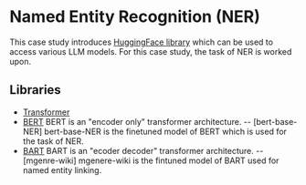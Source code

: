 # Named Entity Recognition (NER)

This case study introduces [HuggingFace library](https://huggingface.co) which can be used to access various LLM models. For this case study, the task of NER is worked upon.

## Libraries

- [Transformer](https://huggingface.co/docs/transformers/en/index)
- [BERT](https://huggingface.co/docs/transformers/en/model_doc/bert) BERT is an "encoder only" transformer architecture. 
-- [bert-base-NER] bert-base-NER is the finetuned model of BERT which is used for the task of NER.
- [BART](https://huggingface.co/docs/transformers/en/model_doc/bart) BART is an "ecoder decoder" transformer architecture. 
-- [mgenre-wiki] mgenere-wiki is the fintuned model of BART used for named entity linking.
